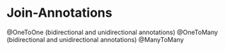 # Join-Annotations
@OneToOne (bidirectional and unidirectional annotations)
@OneToMany (bidirectional and unidirectional annotations)
@ManyToMany

